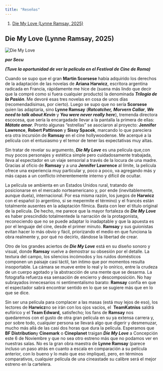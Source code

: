 ```yaml
---
title: "Reseñas"
---
```


1. [Die My Love (Lynne Ramsay, 2025)](#diemylove)


## Die My Love (Lynne Ramsay, 2025) <a name="diemylove"></a>

![Die My Love](/images/diemylove.png)

_**por Secu**_

_**(Tuve la oportunidad de ver la película en el Festival de Cine de Roma)**_

Cuando se supo que el gran **Martin Scorsese** había adquirido los derechos de la adaptación de las novelas de **Ariana Harwicz**, escritora argentina radicada en Francia, rápidamente me hice de (suena más lindo que decir que la compré como si fuera cualquier producto) la denominada _**Trilogía de la Pasión**_. Me devoré esas tres novelas en cosa de unos días (recomendadísimas, por cierto). Luego se supo que no sería **Scorsese** quien las adaptaría, sino **Lynne Ramsay** (_**Ratcatcher,**_ _**Morvern Callar**_, _**We need to talk about Kevin**_ y _**You were never really here**_), tremenda directora escocesa, que sería la encargadade llevar a la pantalla la primera de ellas: _**Mátate amor**_. Pronto algunas “estrellas” se asociaron al proyecto: **Jennifer Lawrence**, **Robert Pattinson** y **Sissy Spacek**, marcando lo que pareciera era otra incursión de **Ramsay** en el cine hollywoodense. Me acerqué a la película con el entusiasmo y el temor de tener las expectativas muy altas.

Sin tratar de revelar su argumento, _**Die My Love**_ es una película que,con muy pocos personajes y estética simple pero cuidadosamente trabajada, lleva al espectador en un viaje sensorial a través de la locura de una madre. Gracias al oficio de **Ramsay** y a una **Jennifer Lawrence** al límite, la película ofrece una experiencia muy particular y, poco a poco, va agregando más y más capas a un conflicto inherentemente interno y difícil de ocultar.

La película se ambienta en un Estados Unidos rural, tratando de posicionarse en el mercado norteamericano y, por ende (inevitablemente, aunque duela), internacional. Por esa misma razón, los juegos de **Harwicz** con el español (o argentino, si se mepermite el término) y el francés están totalmente ausentes en la adaptación fílmica. Basta con leer el título original de la película. De hecho, me parece que la mayor fortaleza de _**Die My Love**_ es haber prescindido totalmentede la narración de la protagonista, reconociendo que no se puede adaptar lo inadaptable y que la apuesta es por el lenguaje del cine, desde el primer minuto. **Ramsay** y sus guionistas evitan hacer lo más obvio y fácil, priorizando el medio en que funciona la obra realmente y, por qué no decirlo, dándose la libertad de crear.

Otro de los grandes aciertos de _**Die My Love**_ está en su diseño sonoro y visual, donde **Ramsay** vuelve a demostrar su obsesión por el detalle. La textura del campo, los silencios incómodos y los ruidos domésticos componen un paisaje casi táctil, tan íntimo que por momentos resulta insoportable. La cámara se mueve entre lo real y lo onírico, entre la crudeza de un cuerpo agotado y la abstracción de una mente que se desarma. La fotografía refuerza esa sensación de encierro y descomposición. No hay subrayados innecesarios ni sentimentalismo barato: **Ramsay** confía en que el espectador sabrá encontrar sentido en lo que se sugiere más que en lo que se dice.

Sin ser una película para complacer a las masas (está muy lejos de eso), los lectores de **Harwicz**no se irán con los ojos vacíos, el  **TeamKatniss** saldrá eufórico y el **Team Edward,** satisfecho; los fans de **Ramsay** nos quedaremos con el gusto de otra gran película en su ya extensa carrera y, por sobre todo, cualquier persona se llevará algo que digerir y desmenuzar, mucho más allá de las casi dos horas que dura la película. Esperamos que **BF Distribution**y **Cinemark** o **Cineplanet** traigan _**Die My Love**_ a Concepción este 6 de Noviembre y que no sea otro estreno más que no podamos ver en nuestras salas. No es la gran obra maestra de **Lynne Ramsay** (parece incluso un paso atrás en cuanto a escala en comparación a su película anterior, con lo bueno y lo malo que eso implique), pero, en términos comparativos, cualquier película de una cineastade su calibre será el mejor estreno en la cartelera.